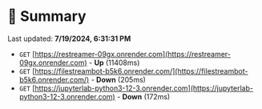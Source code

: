# 📖 Summary
Last updated: **7/19/2024, 6:31:31 PM**

- `GET` [https://restreamer-09gx.onrender.com](https://restreamer-09gx.onrender.com) - **Up** (11408ms)
- `GET` [https://filestreambot-b5k6.onrender.com/](https://filestreambot-b5k6.onrender.com/) - **Down** (205ms)
- `GET` [https://jupyterlab-python3-12-3.onrender.com](https://jupyterlab-python3-12-3.onrender.com) - **Down** (172ms)
